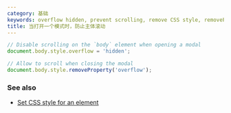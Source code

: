 ```yaml
---
category: 基础
keywords: overflow hidden, prevent scrolling, remove CSS style, removeProperty, set CSS styles
title: 当打开一个模式时，防止主体滚动
---
```


```js
// Disable scrolling on the `body` element when opening a modal
document.body.style.overflow = 'hidden';

// Allow to scroll when closing the modal
document.body.style.removeProperty('overflow');
```

### See also

-   [Set CSS style for an element](/set-css-style-for-an-element)
